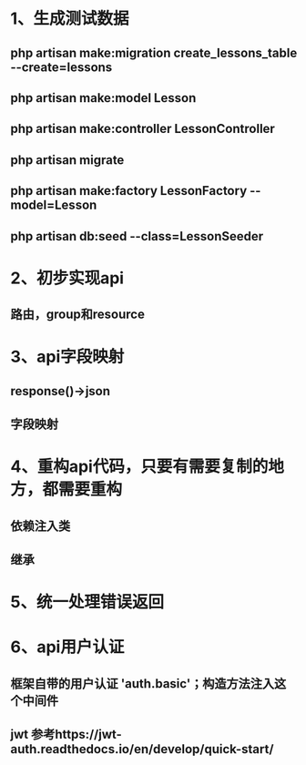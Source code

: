 # 1、生成测试数据
## php artisan make:migration create_lessons_table --create=lessons
## php artisan make:model Lesson  
## php artisan make:controller LessonController
## php artisan migrate 
## php artisan make:factory LessonFactory --model=Lesson
## php artisan db:seed --class=LessonSeeder 

# 2、初步实现api
## 路由，group和resource

# 3、api字段映射
## response()->json
## 字段映射

# 4、重构api代码，只要有需要复制的地方，都需要重构
## 依赖注入类
## 继承

# 5、统一处理错误返回

# 6、api用户认证
## 框架自带的用户认证 'auth.basic'；构造方法注入这个中间件
## jwt 参考https://jwt-auth.readthedocs.io/en/develop/quick-start/
## 
